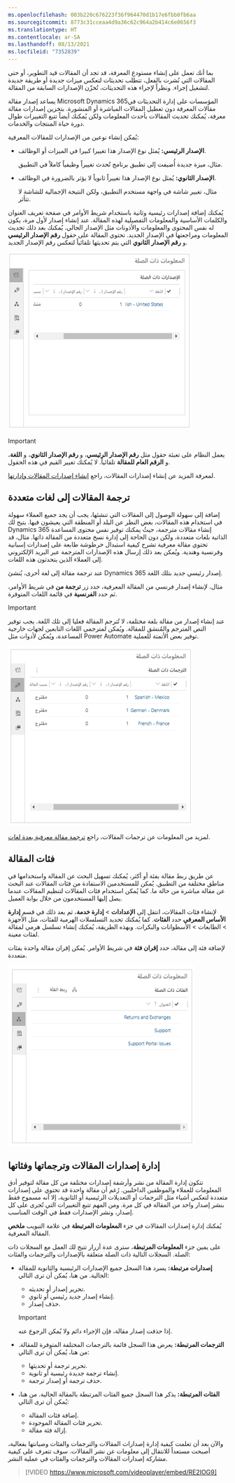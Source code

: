 ```yaml
---
ms.openlocfilehash: 003b220c676223f36f964470d1b17e6fbb0fb6aa
ms.sourcegitcommit: 8773c31cceaa4d9a36c62c964a2b414c6e0656f3
ms.translationtype: HT
ms.contentlocale: ar-SA
ms.lasthandoff: 08/13/2021
ms.locfileid: "7352839"
---
```

بما أنك تعمل على إنشاء مستودع المعرفة، قد تجد أن المقالات قيد التطوير، أو حتى المقالات التي نُشرت بالفعل، تتطلب تحديثات لتعكس ميزات جديدة أو طريقة جديدة لتشغيل إجراء. ونظراً لإجراء هذه التحديثات، تُخزّن الإصدارات السابقة من المقالة.

يساعد إصدار مقالة Microsoft Dynamics 365المؤسسات على إدارة التحديثات في مقالات المعرفة دون تعطيل المقالات المباشرة أو المنشورة. بتخزين إصدارات مقالة معرفة، يُمكنك تحديث المقالات بأحدث المعلومات ولكن يُمكنك أيضاً تتبع التغييرات طوال دورة حياة المنتجات والخدمات.

يُمكن إنشاء نوعين من الإصدارات للمقالات المعرفية:

- **الإصدار الرئيسي:** يُمثل نوع الإصدار هذا تغييرا كبيرا في الميزات أو الوظائف.

    مثال، ميزة جديدة أُضيفت إلى تطبيق برنامج تُحدث تغييراً وظيفياً كاملاً في التطبيق.

- **الإصدار الثانوي:** يُمثل نوع الإصدار هذا تغييراً ثانوياً لا يؤثر بالضرورة في الوظائف.

    مثال، تغيير شاشة في واجهة مستخدم التطبيق، ولكن النتيجة الإجمالية للشاشة لا تتأثر.

يُمكنك إضافة إصدارات رئيسية وثانية باستخدام شريط الأوامر في صفحة تعريف العنوان والكلمات الأساسية والمعلومات التفصيلية لهذه المقالة. عند إنشاء إصدار لأول مرة، يكون له نفس المحتوى والمعلومات والأذونات مثل الإصدار الحالي. يُمكنك بعد ذلك تحديث المعلومات ومراجعتها في الإصدار الجديد. تحتوي المقالة على حقول **رقم الإصدار الرئيسي** و **رقم الإصدار الثانوي** التي يتم تحديثها تلقائياً لتعكس رقم الإصدار الجديد.

![لقطة شاشة من الإصدارات ذات الصلة على شاشة المعلومات ذات الصلة.](../media/KM-Unit4-2.png)

> [!IMPORTANT]
> يعمل النظام على تعبئة حقول مثل **رقم الإصدار الرئيسي**، و **رقم الإصدار الثانوي**، و **اللغة**، و **الرقم العام للمقالة** تلقائياً. لا يُمكنك تغيير القيم في هذه الحقول.

لمعرفة المزيد عن إنشاء إصدارات المقالات، راجع [إنشاء إصدارات المقالات وإدارتها](/dynamics365/customer-engagement/customer-service/customer-service-hub-user-guide-knowledge-article#create-and-manage-article-versions).

## <a name="translating-articles-into-multiple-languages"></a>ترجمة المقالات إلى لغات متعددة

إضافة إلى سهولة الوصول إلى المقالات التي تنشئها، يجب أن يجد جميع العملاء سهولة في استخدام هذه المقالات، بغض النظر عن البلد أو المنطقة التي يعيشون فيها. يتيح لك Dynamics 365 إنشاء مقالات مترجمة، حيثُ يمكنك توفير نفس محتوى المساعدة الذاتية بلغات متعددة، ولكن دون الحاجة إلى إدارة نسخ متعددة من المقالة ذاتها. مثال، قد تحتوي مقالة معرفية تشرح كيفية استبدال خرطوشة طابعة على إصدارات إسبانية وفرنسية وهندية. ويُمكن بعد ذلك إرسال هذه الإصدارات المترجمة عبر البريد الإلكتروني إلى العملاء الذين يتحدثون هذه اللغات.

عند ترجمة مقالة إلى لغة أخرى، يُنشئ Dynamics 365 إصدار رئيسي جديد بتلك اللغة.

مثال، لإنشاء إصدار فرنسي من المقالة المعرفية، حدد زر **ترجمة من** في شريط الأوامر، ثم حدد **الفرنسية** في قائمة اللغات المتوفرة.

> [!IMPORTANT]
> عند إنشاء إصدار من مقالة بلغة مختلفة، لا تُترجم المقالة فعليا إلى تلك اللغة. يجب توفير النص المترجم والمُنسَق للمقالة. ويُمكن لمترجمي اللغات التابعين لجهات خارجية المساعدة، ويُمكن لأدوات مثل Power Automate توفير بعض الأتمتة للعملية.

![لقطة شاشة من الترجمات ذات الصلة على شاشة المعلومات ذات الصلة.](../media/KM-Unit4-3.png)

لمزيد من المعلومات عن ترجمات المقالات، راجع [ترجمة مقالة معرفية بعدة لغات](/dynamics365/customer-engagement/customer-service/customer-service-hub-user-guide-knowledge-article#translate-a-knowledge-article-in-multiple-languages).

## <a name="article-categories"></a>فئات المقالة

عن طريق ربط مقالة بفئة أو أكثر، يُمكنك تسهيل البحث عن المقالة واستخدامها في مناطق مختلفة من التطبيق. يُمكن للمستخدمين الاستفادة من فئات المقالات عند البحث عن مقالة مباشرة من حالة ما. كما يُمكن استخدام فئات المقالات لتنظيم المقالات عندما يصل إليها المستخدمون من خلال بوابة العميل.

لإنشاء فئات المقالات، انتقل إلى **الإعدادات** \> **إدارة خدمة**، ثم بعد ذلك في قسم **إدارة الأساس المعرفي** حدد **الفئات**. كما يُمكنك تحديد التسلسلات الهرمية للفئات، مثل الأجهزة \> الطابعات \> الأسطوانات والبكرات. وبهذه الطريقة، يُمكنك إنشاء تسلسل هرمي لمقالة لفئات معينة.

لإضافة فئة إلى مقالة، حدد **إقران فئة** في شريط الأوامر. يُمكن إقران مقالة واحدة بفئات متعددة.

![لقطة شاشة من الفئات ذات الصلة على شاشة المعلومات ذات الصلة.](../media/KM-Unit4-4.png)

## <a name="managing-article-versions-translations-and-categories"></a>إدارة إصدارات المقالات وترجماتها وفئاتها

تتكون إدارة المقالة من نشر وأرشفة إصدارات مختلفة من كل مقالة لتوفير أدق المعلومات للعملاء والموظفين الداخليين. رُغم أن مقالة واحدة قد تحتوي على إصدارات متعددة لتعكس أشياء مثل الترجمات أو التعديلات الرئيسية أو الثانوية، إلا أنه مسموح فقط بنشر إصدار واحد من المقالة في كل مرة. ومن المهم تتبع التغييرات التي تُجرى على كل إصدار، ونشر الإصدارات فقط في الوقت المناسب.

يُمكنك إدارة إصدارات المقالات في جزء **المعلومات المرتبطة** في علامة التبويب **ملخص** المقالة المعرفية.

على يمين جزء **المعلومات المرتبطة**، سترى عدة أزرار تتيح لك العمل مع السجلات ذات الصلة. السجلات التالية ذات الصلة متعلقة بالإصدارات والترجمات والفئات:

- **إصدارات مرتبطة:** يسرد هذا السجل جميع الإصدارات الرئيسية والثانوية للمقالة الحالية. من هنا، يُمكن أن ترى التالي:

    - تحرير إصدار أو تحديثه.
    - إنشاء إصدار جديد رئيسي أو ثانوي.
    - حذف إصدار.

    > [!IMPORTANT]
    > إذا حذفت إصدار مقالة، فإن الإجراء دائم ولا يُمكن الرجوع عنه.

- **الترجمات المرتبطة:** يعرض هذا السجل قائمة بالترجمات المختلفة المتوفرة للمقالة. من هنا، يُمكن أن ترى التالي:

    - تحرير ترجمة أو تحديثها.
    - إنشاء ترجمة جديدة رئيسية أو ثانوية.
    - حذف ترجمة أو إصدار ترجمة.

- **الفئات المرتبطة:** يذكر هذا السجل جميع الفئات المرتبطة بالمقالة الحالية. من هنا، يُمكن أن ترى التالي:

    - إضافة فئات المقالة.
    - تحرير فئات المقالة الموجودة.
    - إزالة فئة مقالة.

والآن بعد أن تعلمت كيفية إدارة إصدارات المقالات والترجمات والفئات وصيانتها بفعالية، أصبحت مستعداً للانتقال إلى معلومات عن نشر المقالات. سوف تتعرف على كيفية مشاركة إصدارات المقالات والترجمات والفئات في عملية النشر.

> [!VIDEO https://www.microsoft.com/videoplayer/embed/RE2IOG9]
